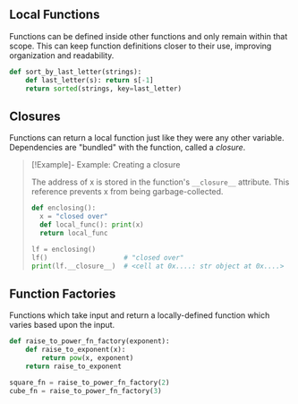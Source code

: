 
## Local Functions
Functions can be defined inside other functions and only remain within that scope.
This can keep function definitions closer to their use, improving organization and readability.

```python
def sort_by_last_letter(strings):
	def last_letter(s): return s[-1]
	return sorted(strings, key=last_letter)
```

## Closures
Functions can return a local function just like they were any other variable.
Dependencies are "bundled" with the function, called a *closure*.

> [!Example]- Example: Creating a closure
> 
> The address of x is stored in the function's `__closure__` attribute.
> This reference prevents x from being garbage-collected.
> 
> ```python
> def enclosing():
> 	x = "closed over"
> 	def local_func(): print(x)
> 	return local_func
> 
> lf = enclosing()
> lf()                   # "closed over"
> print(lf.__closure__)  # <cell at 0x....: str object at 0x....>
> ```

## Function Factories
Functions which take input and return a locally-defined function which varies based upon the input.
```python
def raise_to_power_fn_factory(exponent):
	def raise_to_exponent(x):
		return pow(x, exponent)
	return raise_to_exponent

square_fn = raise_to_power_fn_factory(2)
cube_fn = raise_to_power_fn_factory(3)
```

